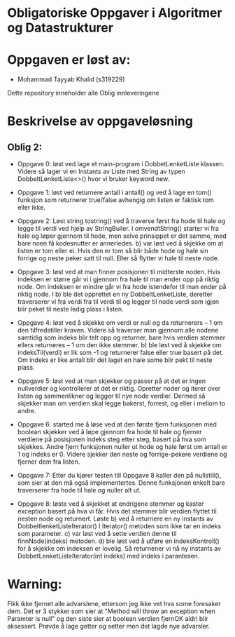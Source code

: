 # Obligatoriske Oppgaver i Algoritmer og Datastrukturer

# Oppgaven er løst av:
* Mohammad Tayyab Khalid (s319229)

Dette repository inneholder alle Oblig innleveringene

# Beskrivelse av oppgaveløsning

## Oblig 2:

* Oppgave 0: løst ved lage et main-program i DobbetLenketListe klassen. Videre så lager vi en Instants av Liste med String av typen DobbeltLenketListe<>() hvor vi bruker   keyword new. 

* Oppgave 1: løst ved returnere antall i antall() og ved å lage en tom() funksjon som returnerer true/false avhengig om listen er faktisk tom eller ikke.

* Oppgave 2: Løst string tostring() ved å traverse først fra hode til hale og legge til verdi ved hjelp av StringBuiler. I omvendtString() starter vi fra hale og løper gjennom til hode, men selve prinsippet er det samme, med bare noen få kodesnutter er annerledes. b) var løst ved å skjekke om at listen er tom eller ei. Hvis den er tom så blir både hode og hale sin forrige og neste peker satt til null. Eller så flytter vi hale til neste node.

* Oppgave 3: løst ved at man finner posisjonen til midterste noden. Hvis indeksen er større går vi i gjennom fra hale til man ender opp på riktig node. Om indeksen er mindre går vi fra hode istendefor til man ender på riktig node. I b) ble det opprettet en ny DobbeltLenketListe, deretter traverserer vi fra verdi fra til verdi til og legger til node verdi som igjen blir peket til neste ledig plass i listen.

* Oppgave 4: løst ved å skjekke om verdi er null og da returnerers – 1 om den tilfredstiller kraven. Videre så traverser man gjennom alle nodene samtidig som indeks blir telt opp og returner, bare hvis verdien stemmer ellers returneres – 1 om den ikke stemmer. b) ble løst ved å skjekke om indeksTil(verdi) er lik som -1 og returnerer false eller true basert på det. Om indeks er like antall blir det laget en hale some blir pekt til neste plass.

* Oppgave 5: løst ved at man skjekker og passer på at det er ingen nullverdier og kontrollerer at det er riktig. Opretter noder og iterer over listen og sammenlikner og legger til nye node verdier. Dermed så skjekker man om verdien skal legge bakerst, forrest, og eller i mellom to andre.

* Oppgave 6: started me å løse ved at den første fjern funksjonen med boolean skjekker ved å løpe gjennom fra hode til hale og fjerner verdiene på posisjonen indeks steg etter steg, basert på hva som skjekkes. Andre fjern funksjonen nuller ut hode og hale først om antall er 1 og indeks er 0. Videre sjekker den neste og forrige-pekere verdiene og fjerner dem fra listen.

* Oppgave 7: Etter du kjører testen till Oppgave 8 kaller den på nullstill(), som sier at den må også implementertes. Denne funksjonen enkelt bare traverserer fra hode til hale og nuller alt ut.

* Oppgave 8: løste ved å skjekket at endrigene stemmer og kaster exception basert på hva vi får. Hvis det stemmer blir verdien flyttet til nesten node og returnert. Løste b) ved å returnere en ny instants av DobbeltlenketListeIterator() I Iterator<T>() metoden som ikke tar en indeks som parameter. c) var løst ved å sette verdien denne til finnNode(indeks) metoden. d) ble løst ved å utføre en indeksKontroll() for å skjekke om indeksen er lovelig. Så returnener vi nå ny instants av DobbetLenketListeIterator(int indeks) med indeks i parantesen.

# Warning:

Fikk ikke fjernet alle advarslene, ettersom jeg ikke vet hva some foresaker dem. Det er 3 stykker som sier at "Method will throw an exception when Paramter is null" og den siste sier at boolean verdien fjernOK aldri blir aksessert. Prøvde å lage getter og setter men det lagde nye advarsler.
